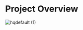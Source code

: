 # Project Overview

![hqdefault (1)](https://github.com/user-attachments/assets/1738026b-792e-474a-af7e-39df8b7f9106)
